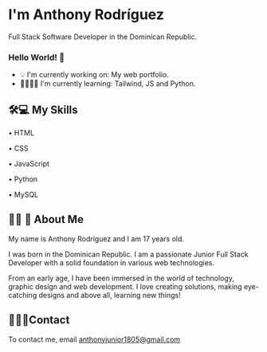 
# I'm Anthony Rodríguez
Full Stack Software Developer in the Dominican Republic.

### Hello World! 👋

- 💡 I'm currently working on: My web portfolio.
- 🧠👨🏻‍💻 I'm currently learning: Tailwind, JS and Python.
  
## 🛠💻 My Skills
• HTML

• CSS

• JavaScript

• Python

• MySQL

## 👨‍💻 🚀 About Me
My name is Anthony Rodríguez and I am 17 years old.

I was born in the Dominican Republic. I am a passionate Junior Full Stack Developer with a solid foundation in various web technologies.

From an early age, I have been immersed in the world of technology, graphic design and web development. I love creating solutions, making eye-catching designs and above all, learning new things!

## ‍💼👨‍💼Contact 

To contact me, email anthonyjunior1805@gmail.com
